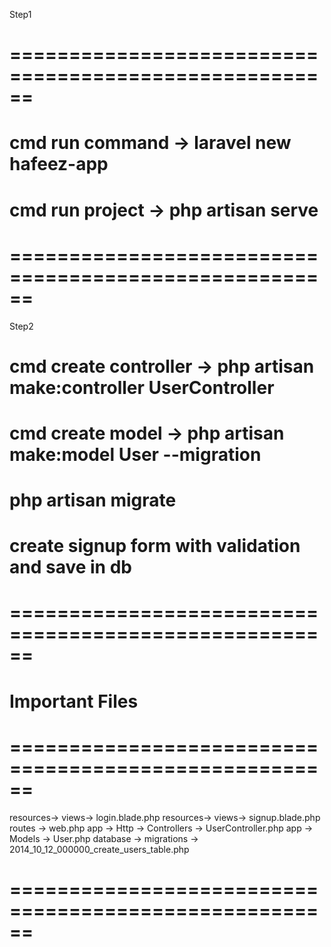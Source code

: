 Step1

# ======================================================
# cmd run command -> laravel new hafeez-app
# cmd run project -> php artisan serve 
# ======================================================


Step2
# cmd create controller -> php artisan make:controller UserController
# cmd create model -> php artisan make:model User --migration
# php artisan migrate
# create signup form with validation and save in db


# ======================================================
# Important Files
# ======================================================
resources-> views-> login.blade.php
resources-> views-> signup.blade.php
routes -> web.php
app -> Http -> Controllers -> UserController.php
app -> Models -> User.php
database -> migrations -> 2014_10_12_000000_create_users_table.php
# ======================================================

